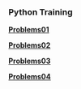 
### Python Training

**[Problems01](./problems01.ipynb)** 

**[Problems02](./problems02.ipynb)**

**[Problems03](./problems03.ipynb)**

**[Problems04](./problems04.ipynb)**


